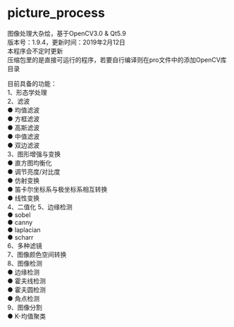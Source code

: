 ﻿# picture_process
图像处理大杂烩，基于OpenCV3.0 & Qt5.9  
版本号：1.9.4，更新时间：2019年2月12日  
本程序会不定时更新  
压缩包里的是直接可运行的程序，若要自行编译则在pro文件中的添加OpenCV库目录  

目前具备的功能：  
1、形态学处理  
2、滤波  
  ● 均值滤波  
  ● 方框滤波  
  ● 高斯滤波  
  ● 中值滤波  
  ● 双边滤波  
3、图形增强与变换  
  ● 直方图均衡化  
  ● 调节亮度/对比度  
  ● 仿射变换  
  ● 笛卡尔坐标系与极坐标系相互转换  
  ● 线性变换  
4、二值化 
5、边缘检测  
  ● sobel  
  ● canny  
  ● laplacian  
  ● scharr  
6、多种滤镜  
7、图像颜色空间转换  
8、图像检测  
  ● 边缘检测  
  ● 霍夫线检测  
  ● 霍夫圆检测  
  ● 角点检测  
9、图像分割  
  ● K-均值聚类  
